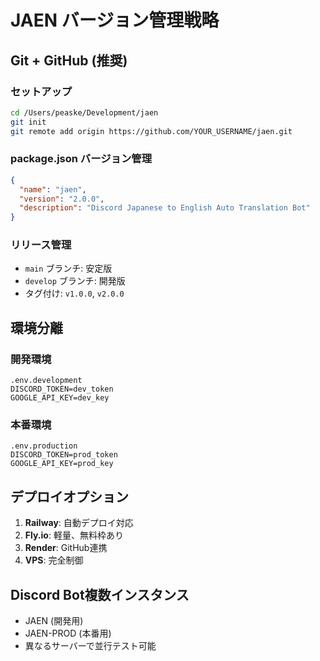 # JAEN バージョン管理戦略

## Git + GitHub (推奨)

### セットアップ
```bash
cd /Users/peaske/Development/jaen
git init
git remote add origin https://github.com/YOUR_USERNAME/jaen.git
```

### package.json バージョン管理
```json
{
  "name": "jaen",
  "version": "2.0.0",
  "description": "Discord Japanese to English Auto Translation Bot"
}
```

### リリース管理
- `main` ブランチ: 安定版
- `develop` ブランチ: 開発版
- タグ付け: `v1.0.0`, `v2.0.0`

## 環境分離

### 開発環境
```
.env.development
DISCORD_TOKEN=dev_token
GOOGLE_API_KEY=dev_key
```

### 本番環境
```
.env.production
DISCORD_TOKEN=prod_token
GOOGLE_API_KEY=prod_key
```

## デプロイオプション

1. **Railway**: 自動デプロイ対応
2. **Fly.io**: 軽量、無料枠あり
3. **Render**: GitHub連携
4. **VPS**: 完全制御

## Discord Bot複数インスタンス
- JAEN (開発用)
- JAEN-PROD (本番用)
- 異なるサーバーで並行テスト可能
